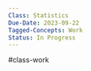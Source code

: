 ```yaml
---
Class: Statistics
Due-Date: 2023-09-22
Tagged-Concepts: Work
Status: In Progress
---
```

#class-work 

